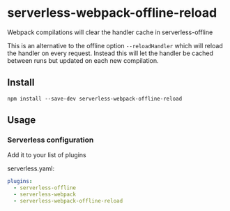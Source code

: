 # serverless-webpack-offline-reload

Webpack compilations will clear the handler cache in serverless-offline

This is an alternative to the offline option `--reloadHandler` which will reload the handler on every request.
Instead this will let the handler be cached between runs but updated on each new compilation.

## Install

```
npm install --save-dev serverless-webpack-offline-reload
```

## Usage

### Serverless configuration

Add it to your list of plugins

serverless.yaml:

```yaml
plugins:
  - serverless-offline
  - serverless-webpack
  - serverless-webpack-offline-reload
